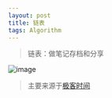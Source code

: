 ```yaml
---
layout: post
title: 链表
tags: Algorithm
---
```

> 链表：做笔记存档和分享

![image](http://upyun.midnight2104.com/blog/20190224/list.png)

> 主要来源于[极客时间](https://time.geekbang.org/)
